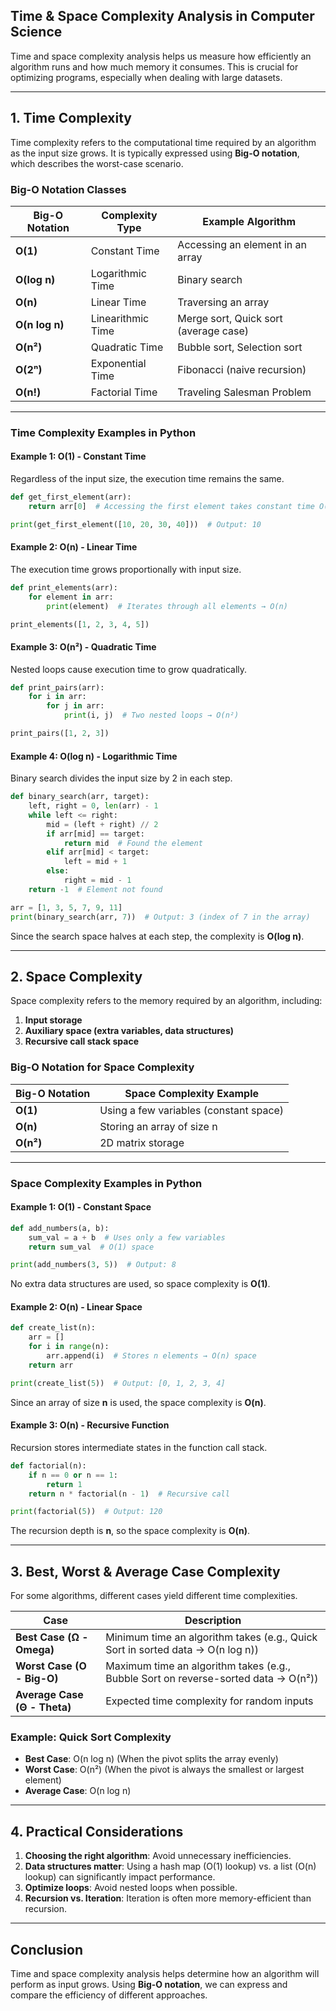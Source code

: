 ## **Time & Space Complexity Analysis in Computer Science**

Time and space complexity analysis helps us measure how efficiently an algorithm runs and how much memory it consumes. This is crucial for optimizing programs, especially when dealing with large datasets.

---

## **1. Time Complexity**

Time complexity refers to the computational time required by an algorithm as the input size grows. It is typically expressed using **Big-O notation**, which describes the worst-case scenario.

### **Big-O Notation Classes**

| Big-O Notation | Complexity Type   | Example Algorithm |
|---------------|----------------|----------------|
| **O(1)**     | Constant Time   | Accessing an element in an array |
| **O(log n)**  | Logarithmic Time | Binary search |
| **O(n)**     | Linear Time     | Traversing an array |
| **O(n log n)**| Linearithmic Time | Merge sort, Quick sort (average case) |
| **O(n²)**    | Quadratic Time  | Bubble sort, Selection sort |
| **O(2ⁿ)**    | Exponential Time | Fibonacci (naive recursion) |
| **O(n!)**    | Factorial Time  | Traveling Salesman Problem |

---

### **Time Complexity Examples in Python**

#### **Example 1: O(1) - Constant Time**

Regardless of the input size, the execution time remains the same.

```python
def get_first_element(arr):
    return arr[0]  # Accessing the first element takes constant time O(1)

print(get_first_element([10, 20, 30, 40]))  # Output: 10
```

#### **Example 2: O(n) - Linear Time**

The execution time grows proportionally with input size.

```python
def print_elements(arr):
    for element in arr:
        print(element)  # Iterates through all elements → O(n)

print_elements([1, 2, 3, 4, 5])
```

#### **Example 3: O(n²) - Quadratic Time**

Nested loops cause execution time to grow quadratically.

```python
def print_pairs(arr):
    for i in arr:
        for j in arr:
            print(i, j)  # Two nested loops → O(n²)

print_pairs([1, 2, 3])
```

#### **Example 4: O(log n) - Logarithmic Time**

Binary search divides the input size by 2 in each step.

```python
def binary_search(arr, target):
    left, right = 0, len(arr) - 1
    while left <= right:
        mid = (left + right) // 2
        if arr[mid] == target:
            return mid  # Found the element
        elif arr[mid] < target:
            left = mid + 1
        else:
            right = mid - 1
    return -1  # Element not found

arr = [1, 3, 5, 7, 9, 11]
print(binary_search(arr, 7))  # Output: 3 (index of 7 in the array)
```

Since the search space halves at each step, the complexity is **O(log n)**.

---

## **2. Space Complexity**

Space complexity refers to the memory required by an algorithm, including:

1. **Input storage**
2. **Auxiliary space (extra variables, data structures)**
3. **Recursive call stack space**

### **Big-O Notation for Space Complexity**

| Big-O Notation | Space Complexity Example |
|---------------|--------------------------|
| **O(1)**     | Using a few variables (constant space) |
| **O(n)**     | Storing an array of size n |
| **O(n²)**    | 2D matrix storage |

---

### **Space Complexity Examples in Python**

#### **Example 1: O(1) - Constant Space**

```python
def add_numbers(a, b):
    sum_val = a + b  # Uses only a few variables
    return sum_val  # O(1) space

print(add_numbers(3, 5))  # Output: 8
```

No extra data structures are used, so space complexity is **O(1)**.

#### **Example 2: O(n) - Linear Space**

```python
def create_list(n):
    arr = []  
    for i in range(n):
        arr.append(i)  # Stores n elements → O(n) space
    return arr

print(create_list(5))  # Output: [0, 1, 2, 3, 4]
```

Since an array of size **n** is used, the space complexity is **O(n)**.

#### **Example 3: O(n) - Recursive Function**

Recursion stores intermediate states in the function call stack.

```python
def factorial(n):
    if n == 0 or n == 1:
        return 1
    return n * factorial(n - 1)  # Recursive call

print(factorial(5))  # Output: 120
```

The recursion depth is **n**, so the space complexity is **O(n)**.

---

## **3. Best, Worst & Average Case Complexity**

For some algorithms, different cases yield different time complexities.

| Case         | Description |
|-------------|------------|
| **Best Case (Ω - Omega)** | Minimum time an algorithm takes (e.g., Quick Sort in sorted data → O(n log n)) |
| **Worst Case (O - Big-O)** | Maximum time an algorithm takes (e.g., Bubble Sort on reverse-sorted data → O(n²)) |
| **Average Case (Θ - Theta)** | Expected time complexity for random inputs |

### **Example: Quick Sort Complexity**

- **Best Case**: O(n log n) (When the pivot splits the array evenly)
- **Worst Case**: O(n²) (When the pivot is always the smallest or largest element)
- **Average Case**: O(n log n)

---

## **4. Practical Considerations**

1. **Choosing the right algorithm**: Avoid unnecessary inefficiencies.
2. **Data structures matter**: Using a hash map (O(1) lookup) vs. a list (O(n) lookup) can significantly impact performance.
3. **Optimize loops**: Avoid nested loops when possible.
4. **Recursion vs. Iteration**: Iteration is often more memory-efficient than recursion.

---

## **Conclusion**

Time and space complexity analysis helps determine how an algorithm will perform as input grows. Using **Big-O notation**, we can express and compare the efficiency of different approaches.
